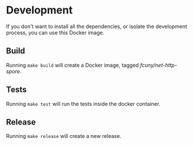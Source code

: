 # Development

If you don't want to install all the dependencies, or isolate the development process, you can use this Docker image.

## Build

Running `make build` will create a Docker image, tagged *fcuny/net-http-spore*.

## Tests

Running `make test` will run the tests inside the docker container.

## Release

Running `make release` will create a new release.

